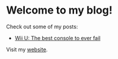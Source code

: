 # Welcome to my blog!

Check out some of my posts:
- [Wii U: The best console to ever fail](/wii-u.md)

Visit my [website](https://thatocelot.github.io).
